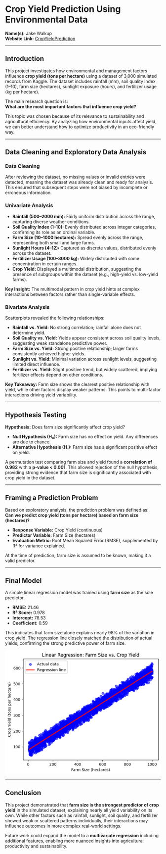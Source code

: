 # Crop Yield Prediction Using Environmental Data

**Name(s):** Jake Walkup  
**Website Link:** [CropYieldPrediction  ](https://jakewalkup08.github.io/CropYieldPrediction/)

---

## Introduction
This project investigates how environmental and management factors influence **crop yield (tons per hectare)** using a dataset of 3,000 simulated records from Kaggle. The dataset includes rainfall (mm), soil quality index (1–10), farm size (hectares), sunlight exposure (hours), and fertilizer usage (kg per hectare).  

The main research question is:  
**What are the most important factors that influence crop yield?**  

This topic was chosen because of its relevance to sustainability and agricultural efficiency. By analyzing how environmental inputs affect yield, we can better understand how to optimize productivity in an eco-friendly way.  

---

## Data Cleaning and Exploratory Data Analysis

### Data Cleaning
After reviewing the dataset, no missing values or invalid entries were detected, meaning the dataset was already clean and ready for analysis. This ensured that subsequent steps were not biased by incomplete or erroneous information.  

### Univariate Analysis
- **Rainfall (500–2000 mm):** Fairly uniform distribution across the range, capturing diverse weather conditions.  
- **Soil Quality Index (1–10):** Evenly distributed across integer categories, confirming its role as an ordinal variable.  
- **Farm Size (10–1000 hectares):** Spread evenly across the range, representing both small and large farms.  
- **Sunlight Hours (4–12):** Captured as discrete values, distributed evenly across the dataset.  
- **Fertilizer Usage (100–3000 kg):** Widely distributed with some concentration in certain ranges.  
- **Crop Yield:** Displayed a multimodal distribution, suggesting the presence of subgroups within the dataset (e.g., high-yield vs. low-yield farms).  

**Key Insight:** The multimodal pattern in crop yield hints at complex interactions between factors rather than single-variable effects.  

### Bivariate Analysis
Scatterplots revealed the following relationships:
- **Rainfall vs. Yield:** No strong correlation; rainfall alone does not determine yield.  
- **Soil Quality vs. Yield:** Yields appear consistent across soil quality levels, suggesting weak standalone predictive power.  
- **Farm Size vs. Yield:** Strong positive relationship; larger farms consistently achieved higher yields.  
- **Sunlight vs. Yield:** Minimal variation across sunlight levels, suggesting limited direct influence.  
- **Fertilizer vs. Yield:** Slight positive trend, but widely scattered, implying fertilizer effects depend on other conditions.  

**Key Takeaway:** Farm size shows the clearest positive relationship with yield, while other factors display weaker patterns. This points to multi-factor interactions driving yield variability.  

---

## Hypothesis Testing
**Hypothesis:** Does farm size significantly affect crop yield?  

- **Null Hypothesis (H₀):** Farm size has no effect on yield. Any differences are due to chance.  
- **Alternative Hypothesis (H₁):** Farm size has a significant positive effect on yield.  

A permutation test comparing farm size and yield found a **correlation of 0.982** with a **p-value < 0.001**. This allowed rejection of the null hypothesis, providing strong evidence that farm size is significantly associated with crop yield in the dataset.  

---

## Framing a Prediction Problem
Based on exploratory analysis, the prediction problem was defined as:  
**Can we predict crop yield (tons per hectare) based on farm size (hectares)?**  

- **Response Variable:** Crop Yield (continuous)  
- **Predictor Variable:** Farm Size (hectares)  
- **Evaluation Metric:** Root Mean Squared Error (RMSE), supplemented by R² for variance explained.  

At the time of prediction, farm size is assumed to be known, making it a valid predictor.  

---

## Final Model
A simple linear regression model was trained using **farm size** as the sole predictor.  

- **RMSE:** 21.46  
- **R² Score:** 0.978  
- **Intercept:** 78.53  
- **Coefficient:** 0.59  

This indicates that farm size alone explains nearly 98% of the variation in crop yield. The regression line closely matched the distribution of actual yields, confirming the strong predictive power of farm size.  

![Final Model Graph](farmsizevscropyield.png)

---

## Conclusion
This project demonstrated that **farm size is the strongest predictor of crop yield** in the simulated dataset, explaining nearly all yield variability on its own. While other factors such as rainfall, sunlight, soil quality, and fertilizer showed weak or scattered patterns individually, their interactions may influence outcomes in more complex real-world settings.  

Future work could expand the model to a **multivariate regression** including additional features, enabling more nuanced insights into agricultural productivity and sustainability.
